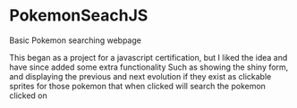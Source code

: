 # PokemonSeachJS
Basic Pokemon searching webpage

This began as a project for a javascript certification, but I liked the idea and have since added some extra functionality
Such as showing the shiny form, and displaying the previous and next evolution if they exist as clickable sprites for those pokemon that when clicked will search the pokemon clicked on
